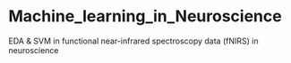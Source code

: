# Machine_learning_in_Neuroscience
EDA &amp; SVM in functional near-infrared spectroscopy data (fNIRS) in neuroscience

